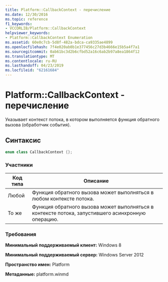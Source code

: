 ```yaml
---
title: Platform::CallbackContext - перечисление
ms.date: 12/30/2016
ms.topic: reference
f1_keywords:
- VCCORLIB/Platform::CallbackContext
helpviewer_keywords:
- Platform::CallbackContext Enumeration
ms.assetid: 60e0c7cb-5d8f-482a-bdca-ca9335ae4899
ms.openlocfilehash: 7f4e020ab0b1e377456c27d3b4666e15b5a4f7a1
ms.sourcegitcommit: 0ab61bc3d2b6cfbd52a16c6ab2b97a8ea1864f12
ms.translationtype: MT
ms.contentlocale: ru-RU
ms.lasthandoff: 04/23/2019
ms.locfileid: "62161684"
---
```

# <a name="platformcallbackcontext-enumeration"></a>Platform::CallbackContext - перечисление

Указывает контекст потока, в котором выполняется функция обратного вызова (обработчик события).

## <a name="syntax"></a>Синтаксис

```cpp
enum class CallbackContext {};
```

### <a name="members"></a>Участники

|Код типа|Описание|
|---------------|-----------------|
|Любой|Функция обратного вызова может выполняться в любом контексте потока.|
|То же|Функция обратного вызова может выполняться в контексте потока, запустившего асинхронную операцию.|

### <a name="requirements"></a>Требования

**Минимальный поддерживаемый клиент:** Windows 8

**Минимальный поддерживаемый сервер:** Windows Server 2012

**Пространство имен:** Platform

**Метаданные:** platform.winmd